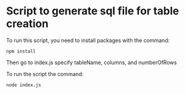 # Script to generate sql file for table creation

To run this script, you need to install packages with the command:

    npm install

Then go to index.js specify tableName, columns, and numberOfRows

To run the script the command:

    node index.js